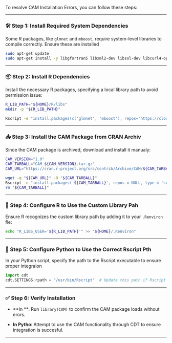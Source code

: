 

To resolve CAM Installation Errors, you can follow these steps:

---

### 🛠️ Step 1: Install Required System Dependencies
Some R packages, like `glmnet` and `mboost`, require system-level libraries to compile correctly. Ensure these are installed

```bash
sudo apt-get update
sudo apt-get install -y libgfortran5 libxml2-dev libssl-dev libcurl4-openssl-dev libgmp3-dev
```

---

### 📦 Step 2: Install R Dependencies
Install the necessary R packages, specifying a local library path to avoid permission issue:

```bash
R_LIB_PATH="${HOME}/R/libs"
mkdir -p "${R_LIB_PATH}"

Rscript -e "install.packages(c('glmnet', 'mboost'), repos='https://cloud.r-project.org', lib='${R_LIB_PATH}')"
```


---

### 📥 Step 3: Install the CAM Package from CRAN Archiv

Since the CAM package is archived, download and install it manualy:


```bash
CAM_VERSION="1.0"
CAM_TARBALL="CAM_${CAM_VERSION}.tar.gz"
CAM_URL="https://cran.r-project.org/src/contrib/Archive/CAM/${CAM_TARBALL}"

wget -q "${CAM_URL}" -O "${CAM_TARBALL}"
Rscript -e "install.packages('${CAM_TARBALL}', repos = NULL, type = 'source', lib='${R_LIB_PATH}')"
rm "${CAM_TARBALL}"
```

---

### 🔧 Step 4: Configure R to Use the Custom Library Pah

Ensure R recognizes the custom library path by adding it to your `.Renviron` fle:


```bash
echo "R_LIBS_USER='${R_LIB_PATH}'" >> "${HOME}/.Renviron"
```

---

### 🐍 Step 5: Configure Python to Use the Correct Rscript Pth

In your Python script, specify the path to the Rscript executable to ensure proper integraion

```python
import cdt
cdt.SETTINGS.rpath = "/usr/bin/Rscript"  # Update this path if Rscript is located elsewhere
```

---

### ✅ Step 6: Verify Installation

- **In **: Run `library(CAM)` to confirm the CAM package loads without erors.

- **In Pytho**: Attempt to use the CAM functionality through CDT to ensure integration is succesful.

---